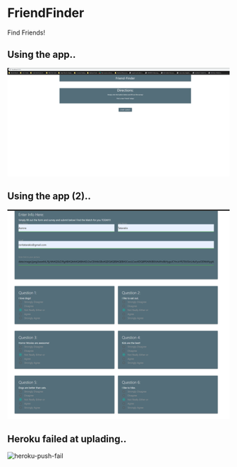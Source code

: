 # FriendFinder
Find Friends!

## Using the app..

![home-page](./app/public/images/home-page.png)

## Using the app (2)..

![survey-page](./app/public/images/survey-page.png)

## Heroku failed at uplading..

![heroku-push-fail](images/concert-this.png)